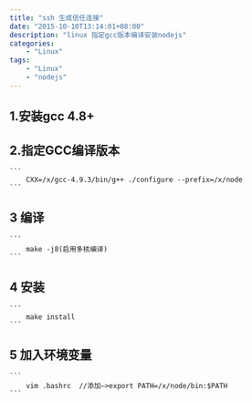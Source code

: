 ```yaml
---
title: "ssh 生成信任连接"
date: "2015-10-10T13:14:01+08:00"
description: "linux 指定gcc版本编译安装nodejs"
categories:
    - "Linux"
tags:
    - "Linux"
    - "nodejs"
---
```


## 1.安装gcc 4.8+

## 2.指定GCC编译版本
    ```
        CXX=/x/gcc-4.9.3/bin/g++ ./configure --prefix=/x/node
    ```
## 3 编译
    ```
        make -j8(启用多核编译)
    ```
## 4 安装
    ```
        make install
    ```
## 5 加入环境变量
    ```
        vim .bashrc  //添加—>export PATH=/x/node/bin:$PATH
    ```